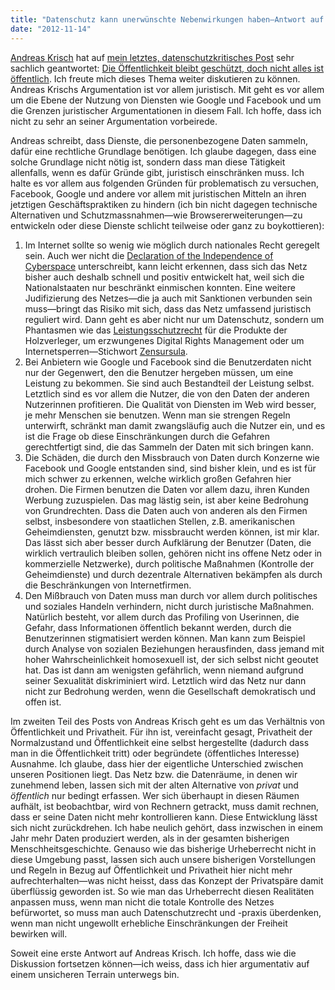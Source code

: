 ```yaml
---
title: "Datenschutz kann unerwünschte Nebenwirkungen haben—Antwort auf Andreas Krisch"
date: "2012-11-14"
---
```


[Andreas Krisch](https://twitter.com/AndreasKrisch "Andreas Krisch (AndreasKrisch) on Twitter") hat auf [mein letztes, datenschutzkritisches Post](http://wittenbrink.net/lostandfound/2012/11/4893/ "Nicht nur die Privatsphäre, auch die Öffentlichkeit braucht Schutz - Lost and Found") sehr sachlich geantwortet: [Die Öffentlichkeit bleibt geschützt, doch nicht alles ist öffentlich](https://netzaffin.unwatched.org/20121113_Die_Oeffentlichkeit_bleibt_geschuetzt_doch_nicht_alles_ist_oeffentlich "Die Öffentlichkeit bleibt geschützt, doch nicht alles ist öffentlich. | netzaffin.unwatched.org"). Ich freute mich dieses Thema weiter diskutieren zu können. Andreas Krischs Argumentation ist vor allem juristisch. Mit geht es vor allem um die Ebene der Nutzung von Diensten wie Google und Facebook und um die Grenzen juristischer Argumentationen in diesem Fall. Ich hoffe, dass ich nicht zu sehr an seiner Argumentation vorbeirede.

Andreas schreibt, dass Dienste, die personenbezogene Daten sammeln, dafür eine rechtliche Grundlage benötigen. Ich glaube dagegen, dass eine solche Grundlage nicht nötig ist, sondern dass man diese Tätigkeit allenfalls, wenn es dafür Gründe gibt, juristisch einschränken muss. Ich halte es vor allem aus folgenden Gründen für problematisch zu versuchen, Facebook, Google und andere vor allem mit juristischen Mitteln an ihren jetztigen Geschäftspraktiken zu hindern (ich bin nicht dagegen technische Alternativen und Schutzmassnahmen—wie Browsererweiterungen—zu entwickeln oder diese Dienste schlicht teilweise oder ganz zu boykottieren):

1. Im Internet sollte so wenig wie möglich durch nationales Recht geregelt sein. Auch wer nicht die [Declaration of the Independence of Cyberspace](https://projects.eff.org/%7Ebarlow/Declaration-Final.html "A Declaration of the Independence of Cyberspace") unterschreibt, kann leicht erkennen, dass sich das Netz bisher auch deshalb schnell und positiv entwickelt hat, weil sich die Nationalstaaten nur beschränkt einmischen konnten. Eine weitere Judifizierung des Netzes—die ja auch mit Sanktionen verbunden sein muss—bringt das Risiko mit sich, dass das Netz umfassend juristisch reguliert wird. Dann geht es aber nicht nur um Datenschutz, sondern um Phantasmen wie das [Leistungsschutzrecht](http://de.wikipedia.org/wiki/Leistungsschutzrecht_f%C3%BCr_Presseverleger "Leistungsschutzrecht für Presseverleger – Wikipedia") für die Produkte der Holzverleger, um erzwungenes Digital Rights Management oder um Internetsperren—Stichwort [Zensursula](https://netzpolitik.org/2009/die-dreizehn-luegen-der-zensursula/ "Die dreizehn Lügen der Zensursula").
2. Bei Anbietern wie Google und Facebook sind die Benutzerdaten nicht nur der Gegenwert, den die Benutzer hergeben müssen, um eine Leistung zu bekommen. Sie sind auch Bestandteil der Leistung selbst. Letztlich sind es vor allem die Nutzer, die von den Daten der anderen Nutzerinnen profitieren. Die Qualität von Diensten im Web wird besser, je mehr Menschen sie benutzen. Wenn man sie strengen Regeln unterwirft, schränkt man damit zwangsläufig auch die Nutzer ein, und es ist die Frage ob diese Einschränkungen durch die Gefahren gerechtfertigt sind, die das Sammeln der Daten mit sich bringen kann.
3. Die Schäden, die durch den Missbrauch von Daten durch Konzerne wie Facebook und Google entstanden sind, sind bisher klein, und es ist für mich schwer zu erkennen, welche wirklich großen Gefahren hier drohen. Die Firmen benutzen die Daten vor allem dazu, ihren Kunden Werbung zuzuspielen. Das mag lästig sein, ist aber keine Bedrohung von Grundrechten. Dass die Daten auch von anderen als den Firmen selbst, insbesondere von staatlichen Stellen, z.B. amerikanischen Geheimdiensten, genutzt bzw. missbraucht werden können, ist mir klar. Das lässt sich aber besser durch Aufklärung der Benutzer (Daten, die wirklich vertraulich bleiben sollen, gehören nicht ins offene Netz oder in kommerzielle Netzwerke), durch politische Maßnahmen (Kontrolle der Geheimdienste) und durch dezentrale Alternativen bekämpfen als durch die Beschränkungen von Internetfirmen.
4. Den Mißbrauch von Daten muss man durch vor allem durch politisches und soziales Handeln verhindern, nicht durch juristische Maßnahmen. Natürlich besteht, vor allem durch das Profiling von Userinnen, die Gefahr, dass Informationen öffentlich bekannt werden, durch die Benutzerinnen stigmatisiert werden können. Man kann zum Beispiel durch Analyse von sozialen Beziehungen herausfinden, dass jemand mit hoher Wahrscheinlichkeit homosexuell ist, der sich selbst nicht geoutet hat. Das ist dann am wenigsten gefährlich, wenn niemand aufgrund seiner Sexualität diskriminiert wird. Letztlich wird das Netz nur dann nicht zur Bedrohung werden, wenn die Gesellschaft demokratisch und offen ist.

Im zweiten Teil des Posts von Andreas Krisch geht es um das Verhältnis von Öffentlichkeit und Privatheit. Für ihn ist, vereinfacht gesagt, Privatheit der Normalzustand und Öffentlichkeit eine selbst hergestellte (dadurch dass man in die Öffentlichkeit tritt) oder begründete (öffentliches Interesse) Ausnahme. Ich glaube, dass hier der eigentliche Unterschied zwischen unseren Positionen liegt. Das Netz bzw. die Datenräume, in denen wir zunehmend leben, lassen sich mit der alten Alternative von _privat_ und _öffentlich_ nur bedingt erfassen. Wer sich überhaupt in diesen Räumen aufhält, ist beobachtbar, wird von Rechnern getrackt, muss damit rechnen, dass er seine Daten nicht mehr kontrollieren kann. Diese Entwicklung lässt sich nicht zurückdrehen. Ich habe neulich gehört, dass inzwischen in einem Jahr mehr Daten produziert werden, als in der gesamten bisherigen Menschheitsgeschichte. Genauso wie das bisherige Urheberrecht nicht in diese Umgebung passt, lassen sich auch unsere bisherigen Vorstellungen und Regeln in Bezug auf Öffentlichkeit und Privatheit hier nicht mehr aufrechterhalten—was nicht heisst, dass das Konzept der Privatspäre damit überflüssig geworden ist. So wie man das Urheberrecht diesen Realitäten anpassen muss, wenn man nicht die totale Kontrolle des Netzes befürwortet, so muss man auch Datenschutzrecht und -praxis überdenken, wenn man nicht ungewollt erhebliche Einschränkungen der Freiheit bewirken will.

Soweit eine erste Antwort auf Andreas Krisch. Ich hoffe, dass wie die Diskussion fortsetzen können—ich weiss, dass ich hier argumentativ auf einem unsicheren Terrain unterwegs bin.
